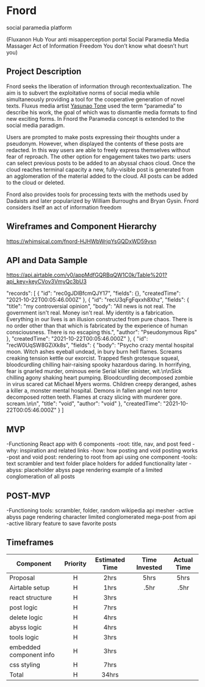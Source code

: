 # Fnord
social paramedia platform

(Fluxanon Hub
Your anti misapperception portal
Social Paramedia
Media Massager
Act of Information Freedom
You don’t know what doesn’t hurt you)


## Project Description

Fnord seeks the liberation of information through recontextualization. The aim is to subvert the exploitative norms of social media while simultaneously providing a tool for the cooperative generation of novel texts. Fluxus media artist [Yasunao Tone](https://quod.lib.umich.edu/cgi/p/pod/dod-idx/yasunao-tone-and-mp3deviation.pdf?c=icmc;idno=bbp2372.2010.046) used the term “paramedia” to describe his work, the goal of which was to dismantle media formats to find new exciting forms. In Fnord the Paramedia concept is extended to the social media paradigm. 

Users are prompted to make posts expressing their thoughts under a pseudonym. However, when displayed the contents of these posts are redacted. In this way users are able to freely express themselves without fear of reproach. The other option for engagement takes two parts: users can select previous posts to be added to an abyssal chaos cloud. Once the cloud reaches terminal capacity a new, fully-visible post is generated from an agglomeration of the material added to the cloud. All posts can be added to the cloud or deleted. 

Fnord also provides tools for processing texts with the methods used by Dadaists and later popularized by William Burroughs and Bryan Gysin. Fnord considers itself an act of information freedom

## Wireframes and Component Hierarchy

https://whimsical.com/fnord-HJHWbWrjqYsGQDxWD59vsn

## API and Data Sample

https://api.airtable.com/v0/appMdfGQRBqQW1C0k/Table%201?api_key=keyCVov3VmyQc3bU3

"records": [
        {
            "id": "rec0gJDlBfcmQJY17",
            "fields": {},
            "createdTime": "2021-10-22T00:05:46.000Z"
        },
        {
            "id": "recU3qFgFqxxh8Xhz",
            "fields": {
                "title": "my controversial opinion",
                "body": "All news is not real. The government isn't real. Money isn't real. My identity is a fabrication. Everything in our lives is an illusion constructed from pure chaos. There is no order other than that which is fabricated by the experience of human consciousness. There is no escaping this.",
                "author": "Pseudonymous Rips"
            },
            "createdTime": "2021-10-22T00:05:46.000Z"
        },
        {
            "id": "recW0UqSW8GZiXk8s",
            "fields": {
                "body": "Psycho crazy mental hospital moon. Witch ashes eyeball undead, in bury burn hell flames. Screams creaking tension kettle our exorcist. Trapped flesh grotesque squeal, bloodcurdling chilling hair-raising spooky hazardous daring. In horrifying, fear is gnarled murder, ominous eerie Serial killer sinister, wit.\n\nSick chilling agony shaking heart pumping. Bloodcurdling decomposed zombie in virus scared cat Michael Myers worms. Children creepy deranged, ashes a killer a, monster mental hospital. Demons in fallen angel non terror decomposed rotten teeth. Flames at crazy slicing with murderer gore. scream.\n\n",
                "title": "void",
                "author": "void"
            },
            "createdTime": "2021-10-22T00:05:46.000Z"
        }
    ]


## MVP
-Functioning React app with 6 components
  -root: title, nav, and post feed
  -why: inspiration and related links
  -how: how posting and void posting works
  -post and void post: rendering to root from api using one component
  -tools: text scrambler and text folder place holders for added functionality later
  -abyss: placeholder abyss page rendering example of a limited conglomeration of all posts

## POST-MVP
-Functioning tools: scrambler, folder, random wikipedia api mesher
-active abyss page rendering character limited conglomerated mega-post from api
-active library feature to save favorite posts

## Timeframes

| Component                 | Priority | Estimated Time | Time Invested | Actual Time |
| ------------------------- | :------: | :------------: | :-----------: | :---------: |
| Proposal                  |    H     |      2hrs      |     5hrs      |    5hrs     |
| Airtable setup            |    H     |      1hrs      |      .5hr     |     .5hr    |
| react structure           |    H     |      3hrs      |               |             |
|  post logic               |    H     |      7hrs      |               |             |
|  delete logic             |    H     |      4hrs      |               |             |
| abyss logic               |    H     |      4hrs      |               |             |
| tools logic               |    H     |      3hrs      |               |             |
| embedded component info   |    H     |      3hrs      |               |             |
| css styling               |    H     |      7hrs      |               |             |
| Total                     |    H     |      34hrs     |               |             |
